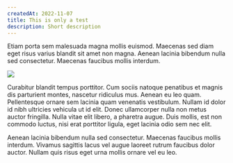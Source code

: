 ```yaml
---
createdAt: 2022-11-07
title: This is only a test
description: Short description
---
```

Etiam porta sem malesuada magna mollis euismod. Maecenas sed diam eget risus varius blandit sit amet non magna. Aenean lacinia bibendum nulla sed consectetur. Maecenas faucibus mollis interdum.

![](/img/pawel-czerwinski-etlkz1gevoq-unsplash.jpg)

Curabitur blandit tempus porttitor. Cum sociis natoque penatibus et magnis dis parturient montes, nascetur ridiculus mus. Aenean eu leo quam. Pellentesque ornare sem lacinia quam venenatis vestibulum. Nullam id dolor id nibh ultricies vehicula ut id elit. Donec ullamcorper nulla non metus auctor fringilla. Nulla vitae elit libero, a pharetra augue. Duis mollis, est non commodo luctus, nisi erat porttitor ligula, eget lacinia odio sem nec elit.

Aenean lacinia bibendum nulla sed consectetur. Maecenas faucibus mollis interdum. Vivamus sagittis lacus vel augue laoreet rutrum faucibus dolor auctor. Nullam quis risus eget urna mollis ornare vel eu leo.